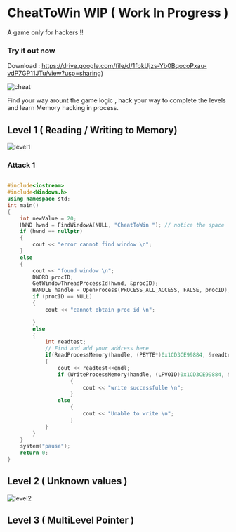 # CheatToWin WIP ( Work In Progress )
A game only for hackers !!

### Try it out now 
Download : https://drive.google.com/file/d/1fbkUjzs-Yb0BqocoPxau-vdP7GP11JTu/view?usp=sharing)

![cheat](https://github.com/hackertron/CheatToWin/blob/dev/cheat.gif?raw=true)


Find your way arount the game logic , hack your way to complete the levels and learn Memory hacking in process.

## Level 1 ( Reading / Writing to Memory) 

![level1](https://raw.githubusercontent.com/hackertron/CheatToWin/dev/level1.PNG)

### Attack 1 
``` C++

#include<iostream>
#include<Windows.h>
using namespace std;
int main()
{
	int newValue = 20;
	HWND hwnd = FindWindowA(NULL, "CheatToWin "); // notice the space
	if (hwnd == nullptr)
	{
		cout << "error cannot find window \n";
	}
	else
	{
		cout << "found window \n";
		DWORD procID;
		GetWindowThreadProcessId(hwnd, &procID);
		HANDLE handle = OpenProcess(PROCESS_ALL_ACCESS, FALSE, procID);
		if (procID == NULL)
		{
			cout << "cannot obtain proc id \n";

		}
		else
		{
			int readtest;
			// Find and add your address here 
			if(ReadProcessMemory(handle, (PBYTE*)0x1CD3CE99884, &readtest, sizeof(int), 0))
			{
				cout << readtest<<endl;
				if (WriteProcessMemory(handle, (LPVOID)0x1CD3CE99884, &newValue, sizeof(newValue), 0))				
					{
						cout << "write successfulle \n";
					}
				else
					{
						cout << "Unable to write \n";
					}
			}
		}
	}
	system("pause");
	return 0;
}

```
## Level 2 ( Unknown values )

![level2](https://raw.githubusercontent.com/hackertron/CheatToWin/dev/level2.PNG)

## Level 3 	( MultiLevel Pointer )


